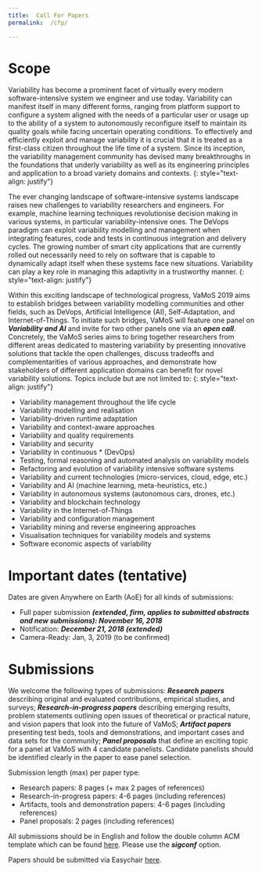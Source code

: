 ```yaml
---
title:  Call For Papers
permalink:  /cfp/

---
```


# Scope

Variability has become a prominent facet of virtually every modern software-intensive system we engineer and use today. Variability can manifest itself in many different forms, ranging from platform support to configure a system aligned with the needs of a particular user or usage up to the ability of a system to autonomously reconfigure itself to maintain its quality goals while facing uncertain operating conditions. To effectively and efficiently exploit and manage variability it is crucial that it is treated as a first-class citizen throughout the life time of a system. Since its inception, the variability management community has devised many breakthroughs in the foundations that underly variability as well as its engineering principles and application to a broad variety domains and contexts. 
{: style="text-align: justify"}


The ever changing landscape of software-intensive systems landscape raises new challenges to variability researchers and engineers. For example, machine learning techniques revolutionise decision making in various systems, in particular variability-intensive ones. The DeVops paradigm can exploit variability modelling and management when integrating features, code and tests in continuous integration and delivery cycles. The growing number of smart city applications that are currently rolled out necessarily need to rely on software that is capable to dynamically adapt itself when these systems face new situations. Variability can play a key role in managing this adaptivity in a trustworthy manner. 
{: style="text-align: justify"}


Within this exciting landscape of technological progress, VaMoS 2019 aims to establish bridges between variability modelling communities and other fields, such as DeVops, Artificial Intelligence (AI), Self-Adaptation, and Internet-of-Things. To initiate such bridges, VaMoS will feature one panel on ***Variability and AI*** and invite for two other panels one via an ***open call***. Concretely, the VaMoS series aims to bring together researchers from different areas dedicated to mastering variability by presenting innovative solutions that tackle the open challenges, discuss tradeoffs and complementarities of various approaches, and demonstrate how stakeholders of different application domains can benefit for novel variability solutions. Topics include but are not limited to:
{: style="text-align: justify"}


* Variability management throughout the life cycle 
* Variability modelling and realisation 
* Variability-driven runtime adaptation
* Variability and context-aware approaches
* Variability and quality requirements 
* Variability and security
* Variability in continuous * (DevOps)
* Testing, formal reasoning and automated analysis on variability models 
* Refactoring and evolution of variability intensive software systems 
* Variability and current technologies (micro-services, cloud, edge, etc.)
* Variability and AI (machine learning, meta-heuristics, etc.) 
* Variability in autonomous systems (autonomous cars, drones, etc.)
* Variability and blockchain technology
* Variability in the Internet-of-Things
* Variability and configuration management
* Variability mining and reverse engineering approaches
* Visualisation techniques for variability models and systems 
* Software economic aspects of variability


# Important dates (tentative)

Dates are given Anywhere on Earth (AoE) for all kinds of submissions:


* Full paper submission ***(extended, firm, applies to submitted abstracts and new submissions): November 16, 2018*** 
* Notification:  ***December 21, 2018 (extended)***
* Camera-Ready:  Jan, 3, 2019 (to be confirmed)  

# Submissions

We welcome the following types of submissions: ***Research papers*** describing  original and evaluated contributions, empirical studies, and surveys; ***Research-in-progress papers*** describing emerging results, problem statements outlining open issues of theoretical or practical nature, and vision papers that look into the future of VaMoS; ***Artifact papers*** presenting test beds, tools and demonstrations, and important cases and data sets for the community; ***Panel proposals*** that define an exciting topic for a panel at VaMoS with 4 candidate panelists. Candidate panelists should be identified clearly in the paper to ease panel selection.  

Submission length (max) per paper type:

* Research papers:  8 pages (+ max 2 pages of references)
* Research-in-progress papers: 4-6 pages (including references)
* Artifacts, tools and demonstration papers: 4-6 pages (including references)
* Panel proposals: 2 pages (including references)

All submissions should be in English and follow the double column ACM template which can be found [here](https://www.acm.org/publications/proceedings-template). Please use the ***sigconf*** option.  

Papers should be submitted via Easychair [here](https://easychair.org/conferences/?conf=vamos2019). 

 
